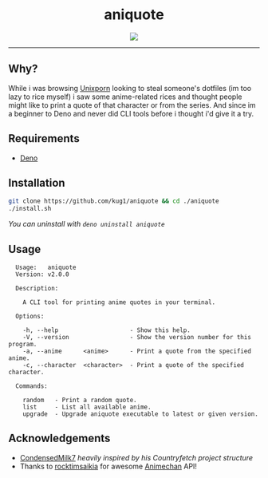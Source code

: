 <h1 align="center">aniquote</h1>

<div align="center">
  <a href="https://opensource.org/licenses/MIT">
    <img src="https://img.shields.io/badge/License-MIT-brightgreen.svg">
  </a>
</div>

---

## Why?

While i was browsing [Unixporn](https://www.reddit.com/r/unixporn/) looking to steal someone's dotfiles (im too lazy to rice myself) i saw some anime-related rices and thought people might like to print a quote of that character or from the series. And since im a beginner to Deno and never did CLI tools before i thought i'd give it a try.

## Requirements

- [Deno](https://deno.land/manual/getting_started/installation)

## Installation

```sh
git clone https://github.com/kug1/aniquote && cd ./aniquote
./install.sh
```

_You can uninstall with `deno uninstall aniquote`_

## Usage

```
  Usage:   aniquote                                                                                         
  Version: v2.0.0

  Description:

    A CLI tool for printing anime quotes in your terminal.

  Options:

    -h, --help                    - Show this help.                            
    -V, --version                 - Show the version number for this program.  
    -a, --anime      <anime>      - Print a quote from the specified anime.    
    -c, --character  <character>  - Print a quote of the specified character.  

  Commands:

    random   - Print a random quote.                                  
    list     - List all available anime.                              
    upgrade  - Upgrade aniquote executable to latest or given version.
```

## Acknowledgements

- [CondensedMilk7](https://github.com/CondensedMilk7) _heavily inspired by his Countryfetch project structure_
- Thanks to [rocktimsaikia](https://github.com/rocktimsaikia) for awesome [Animechan](https://animechan.vercel.app/) API!
